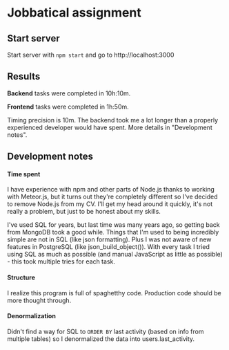 # Jobbatical assignment

## Start server

Start server with `npm start` and go to http://localhost:3000

## Results

**Backend** tasks were completed in 10h:10m.

**Frontend** tasks were completed in 1h:50m.

Timing precision is 10m. The backend took me a lot longer than a properly experienced developer would have spent. More details in "Development notes".

## Development notes

#### Time spent

I have experience with npm and other parts of Node.js thanks to working with Meteor.js, but it turns out they're completely different so I've decided to remove Node.js from my CV. I'll get my head around it quickly, it's not really a problem, but just to be honest about my skills.

 I've used SQL for years, but last time was many years ago, so getting back from MongoDB took a good while. Things that I'm used to being incredibly simple are not in SQL (like json formatting). Plus I was not aware of new features in PostgreSQL (like json_build_object()). With every task I tried using SQL as much as possible (and manual JavaScript as little as possible) - this took multiple tries for each task.

 #### Structure

 I realize this program is full of spaghetthy code. Production code should be more thought through.

 #### Denormalization

 Didn't find a way for SQL to `ORDER BY` last activity (based on info from multiple tables) so I denormalized the data into users.last_activity.